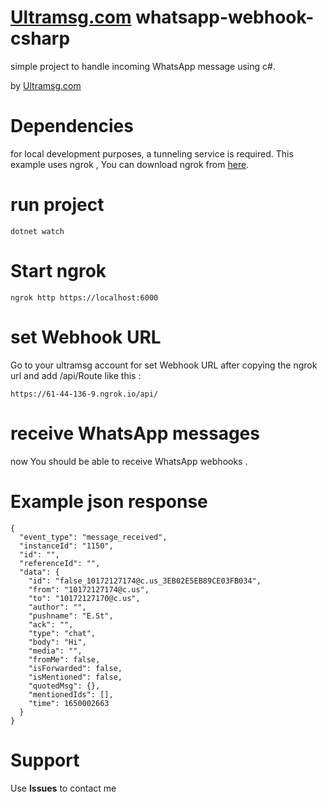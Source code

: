 # [Ultramsg.com](https://ultramsg.com/?utm_source=github&utm_medium=csharp&utm_campaign=webhook) whatsapp-webhook-csharp

simple project to handle incoming WhatsApp message using c#.

by [Ultramsg.com](https://ultramsg.com/?utm_source=github&utm_medium=csharp&utm_campaign=webhook)

# Dependencies

for local development purposes, a tunneling service is required. This example uses ngrok , You can download ngrok from [here](https://ngrok.com/download).

# run project 
```
dotnet watch
```
# Start ngrok 
```
ngrok http https://localhost:6000
```

# set Webhook URL 

Go to your ultramsg account for set Webhook URL after copying the ngrok url and add /api/Route like this : 

```
https://61-44-136-9.ngrok.io/api/
```

# receive WhatsApp messages

now You should be able to receive WhatsApp webhooks  .

# Example json response
```
{
  "event_type": "message_received",
  "instanceId": "1150",
  "id": "",
  "referenceId": "",
  "data": {
    "id": "false_10172127174@c.us_3EB02E5EB89CE03FB034",
    "from": "10172127174@c.us",
    "to": "10172127170@c.us",
    "author": "",
    "pushname": "E.St",
    "ack": "",
    "type": "chat",
    "body": "Hi",
    "media": "",
    "fromMe": false,
    "isForwarded": false,
    "isMentioned": false,
    "quotedMsg": {},
    "mentionedIds": [],
    "time": 1650002663
  }
}
```


# Support
Use **Issues** to contact me
